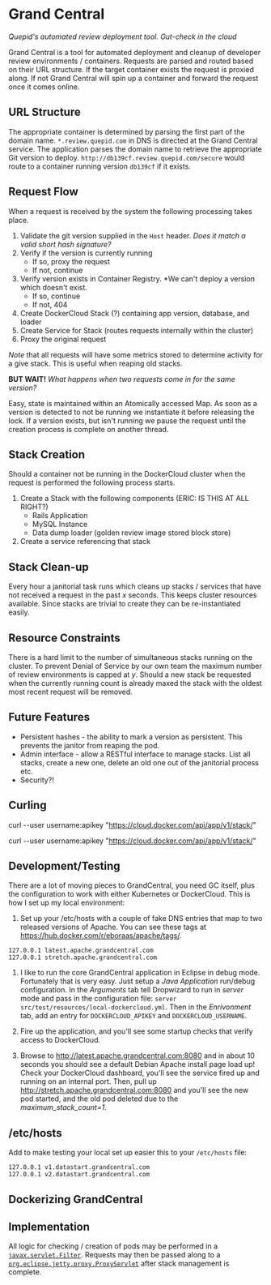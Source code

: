 # Grand Central
*Quepid's automated review deployment tool. Gut-check in the cloud*

Grand Central is a tool for automated deployment and cleanup of developer review environments / containers. Requests are parsed and routed based on their URL structure. If the target container exists the request is proxied along. If not Grand Central will spin up a container and forward the request once it comes online.

## URL Structure
The appropriate container is determined by parsing the first part of the domain name. `*.review.quepid.com` in DNS is directed at the Grand Central service. The application parses the domain name to retrieve the appropriate Git version to deploy. `http://db139cf.review.quepid.com/secure` would route to a container running version `db139cf` if it exists.

## Request Flow
When a request is received by the system the following processing takes place.

1. Validate the git version supplied in the `Host` header. *Does it match a valid short hash signature?*
1. Verify if the version is currently running
   * If so, proxy the request
   * If not, continue
1. Verify version exists in Container Registry. *We can't deploy a version which doesn't exist.
   * If so, continue
   * If not, 404
1. Create DockerCloud Stack (?) containing app version, database, and loader
1. Create Service for Stack (routes requests internally within the cluster)
1. Proxy the original request

*Note* that all requests will have some metrics stored to determine activity for a give stack. This is useful when reaping old stacks.

**BUT WAIT!** *What happens when two requests come in for the same version?*

Easy, state is maintained within an Atomically accessed Map. As soon as a version is detected to not be running we instantiate it before releasing the lock. If a version exists, but isn't running we pause the request until the creation process is complete on another thread.

## Stack Creation
Should a container not be running in the DockerCloud cluster when the request is performed the following process starts.

1. Create a Stack with the following components (ERIC: IS THIS AT ALL RIGHT?)
   * Rails Application
   * MySQL Instance
   * Data dump loader (golden review image stored block store)
1. Create a service referencing that stack

## Stack Clean-up
Every hour a janitorial task runs which cleans up stacks / services that have not received a request in the past *x* seconds. This keeps cluster resources available. Since stacks are trivial to create they can be re-instantiated easily.

## Resource Constraints
There is a hard limit to the number of simultaneous stacks running on the cluster. To prevent Denial of Service by our own team the maximum number of review environments is capped at *y*. Should a new stack be requested when the currently running count is already maxed the stack with the oldest most recent request will be removed.

## Future Features
* Persistent hashes - the ability to mark a version as persistent. This prevents the janitor from reaping the pod.
* Admin interface - allow a RESTful interface to manage stacks. List all stacks, create a new one, delete an old one out of the janitorial process etc.
* Security?!


## Curling

curl --user username:apikey "https://cloud.docker.com/api/app/v1/stack/"

curl --user username:apikey "https://cloud.docker.com/api/app/v1/stack/"

## Development/Testing
There are a lot of moving pieces to GrandCentral, you need GC itself, plus the configuration to work with either Kubernetes or DockerCloud.   This is how I set up my local environment:

1. Set up your /etc/hosts with a couple of fake DNS entries that map to two released versions of Apache.   You can see these tags at https://hub.docker.com/r/eboraas/apache/tags/.

```
127.0.0.1 latest.apache.grandcentral.com
127.0.0.1 stretch.apache.grandcentral.com
```

1. I like to run the core GrandCentral application in Eclipse in debug mode.  Fortunately that is very easy.  Just setup a _Java Application_ run/debug configuration.   In the _Arguments_ tab tell Dropwizard to run in _server_ mode and pass in the configuration file: `server src/test/resources/local-dockercloud.yml`.  Then in the _Enrivonment_ tab, add an entry for `DOCKERCLOUD_APIKEY` and `DOCKERCLOUD_USERNAME`.

1. Fire up the application, and you'll see some startup checks that verify access to DockerCloud.

1. Browse to http://latest.apache.grandcentral.com:8080 and in about 10 seconds you should see a default Debian Apache install page load up!  Check your DockerCloud dashboard, you'll see the service fired up and running on an internal port.   Then, pull up http://stretch.apache.grandcentral.com:8080 and you'll see the new pod started, and the old pod deleted due to the _maximum_stack_count=1_.


## /etc/hosts

Add to make testing your local set up easier this to your `/etc/hosts` file:

```
127.0.0.1 v1.datastart.grandcentral.com
127.0.0.1 v2.datastart.grandcentral.com
```


## Dockerizing GrandCentral


## Implementation

All logic for checking / creation of pods may be performed in a [`javax.servlet.Filter`](http://docs.oracle.com/javaee/7/api/javax/servlet/Filter.html?is-external=true). Requests may then be passed along to a [`org.eclipse.jetty.proxy.ProxyServlet`](http://download.eclipse.org/jetty/stable-9/apidocs/org/eclipse/jetty/proxy/ProxyServlet.html) after stack management is complete.
